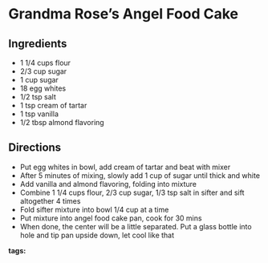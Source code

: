 # Grandma Rose’s Angel Food Cake

## Ingredients

* 1 1/4 cups flour 
* 2/3 cup sugar 
* 1 cup sugar 
* 18 egg whites 
* 1/2 tsp salt 
* 1 tsp cream of tartar 
* 1 tsp vanilla 
* 1/2 tbsp almond flavoring

## Directions

* Put egg whites in bowl, add cream of tartar and beat with mixer 
* After 5 minutes of mixing, slowly add 1 cup of sugar until thick and white 
* Add vanilla and almond flavoring, folding into mixture 
* Combine 1 1/4 cups flour, 2/3 cup sugar, 1/3 tsp salt in sifter and sift altogether 4 times
* Fold sifter mixture into bowl 1/4 cup at a time
* Put mixture into angel food cake pan, cook for 30 mins 
* When done, the center will be a little separated. Put a glass bottle into hole and tip pan upside down, let cool like that 

__tags:__ 
